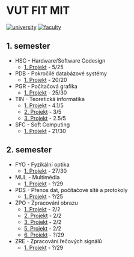 # VUT FIT MIT
[![university](https://img.shields.io/badge/university-Brno%20University%20of%20Technology-red.svg)](https://www.vutbr.cz/en/)
[![faculty](https://img.shields.io/badge/faculty-Faculty%20of%20Information%20Technology-blue.svg)](http://www.fit.vutbr.cz/.en)
## 1. semester

* HSC - Hardware/Software Codesign
  * [1. Projekt](./1_semestr/HSC/Proj1) - 5/25
* PDB - Pokročilé databázové systémy
  * [1. Projekt](./1_semestr/PDB/Proj1) - 20/20
* PGR - Počítačová grafika
  * [1. Projekt](./1_semestr/PGR/Proj1) - 25/30
* TIN - Teoretická informatika
  * [1. Projekt](./1_semestr/TIN/Proj1) - 4.1/5
  * [2. Projekt](./1_semestr/TIN/Proj2) - 3/5
  * [3. Projekt](./1_semestr/TIN/Proj3) - 2.5/5
* SFC - Soft Computing
  * [1. Projekt](./1_semestr/SFC/Proj1) - 21/30

## 2. semester

* FYO - Fyzikální optika
  * [1. Projekt](./2_semestr/FYO/Proj1) - 27/30
* MUL - Multimédia
  * [1. Projekt](./2_semestr/MUL/Proj1) - ?/29
* PDS - Přenos dat, počítačové sítě a protokoly	
  * [1. Projekt](./2_semestr/PDS/Proj1) - ?/25
* ZPO - Zpracování obrazu
  * [1. Projekt](./2_semestr/ZPO/Proj1) - 2/2
  * [2. Projekt](./2_semestr/ZPO/Proj2) - 2/2
  * [3. Projekt](./2_semestr/ZPO/Proj3) - 2/2
  * [5. Projekt](./2_semestr/ZPO/Proj5) - 2/2
  * [6. Projekt](./2_semestr/ZPO/Proj6) - ?/29
* ZRE - Zpracování řečových signálů
  * [1. Projekt](./2_semestr/ZRE/Proj1) - ?/29
  
